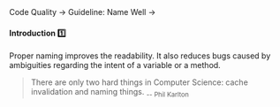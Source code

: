 <link rel="stylesheet" href="{{baseUrl}}/css/textbook.css">

<div class="website-content">

<div id="path">Code Quality &rarr; Guideline: Name Well &rarr;</div>

<div id="title">

#### Introduction :one:

</div>

<div id="body">

Proper naming improves the readability. It also reduces bugs caused by ambiguities regarding the intent of a variable or a method.

> There are only two hard things in Computer Science: cache invalidation and naming things. <sub>-- Phil Karlton</sub>

</div>

<div id="extras">
</div>

</div>
